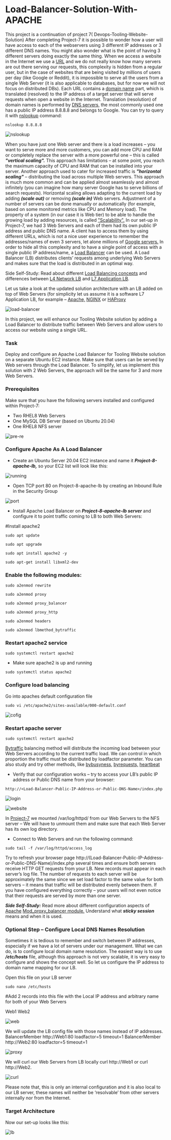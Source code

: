 # Load-Balancer-Solution-With-APACHE

This project is a continuation of project 7( Devops-Tooling-Website-Solution) 
After completing Project-7 it is possible to wonder how a user will have access to each of the webservers using 3 different IP addresses or 3 different DNS names. You might also wonder what is the point of having 3 different servers doing exactly the same thing.
When we access a website in the Internet we use a [URL](https://en.wikipedia.org/wiki/URL) and we do not really know how many servers are out there serving our requests, this complexity is hidden from a regular user, but in the case of websites that are being visited by millions of users per day (like Google or Reddit), it is impossible to serve all the users from a single Web Server (it is also applicable to databases, but for now we will not focus on distributed DBs).
Each URL contains a [domain name](https://en.wikipedia.org/wiki/Domain_name) part, which is translated (resolved) to the IP address of a target server that will serve requests when open a website in the Internet. Translation (resolution) of domain names is performed by [DNS servers,](https://en.wikipedia.org/wiki/Domain_Name_System) the most commonly used one has a public IP address 8.8.8.8 and belongs to Google. You can try to query it with [nslookup](https://en.wikipedia.org/wiki/Nslookup) command:

`nslookup 8.8.8.8`

![nslookup](./images/ns-lookup-0.png)

When you have just one Web server and  there is a load increases – you want to serve more and more customers, you can add more CPU and RAM or completely replace the server with a more powerful one – this is called ***"vertical scaling".*** This approach has limitations – at some point, you reach the maximum capacity of CPU and RAM that can be installed into your server.
Another approach used to cater for increased traffic is ***"horizontal scaling"*** – distributing the load across multiple Web servers. This approach is much more common and can be applied almost seamlessly and almost infinitely (you can imagine how many server Google has to serve billions of search requests).
Horizontal scaling allows adapting to the current load by adding ***(scale out)*** or removing ***(scale in)*** Web servers. Adjustment of a number of servers can be done manually or automatically (for example, based on some monitored metrics like CPU and Memory load).
The property of a system (in our case it is Web tier) to be able to handle the growing load by adding resources, is called ["Scalability".](https://en.wikipedia.org/wiki/Scalability)
In our set-up in Project-7, we had 3 Web Servers and each of them had its own public IP address and public DNS name. A client has to access them by using different URLs, which is not a nice user experience to remember the addresses/names of even 3 servers, let alone millions of [Google servers.](https://en.wikipedia.org/wiki/Google_data_centers)
In order to hide all this complexity and to have a single point of access with a single public IP address/name, a [Load Balancer](https://en.wikipedia.org/wiki/Load_balancing_(computing)) can be used.  A Load Balancer (LB) distributes clients’ requests among underlying Web Servers and makes sure that the load is distributed in an optimal way.

Side Self-Study:
Read about different [Load Balancing concepts](https://www.nginx.com/resources/glossary/load-balancing/) and differences between [L4 Network  LB](https://www.nginx.com/resources/glossary/layer-4-load-balancing/) and [L7 Application LB](https://www.nginx.com/resources/glossary/layer-7-load-balancing/).

Let us take a look at the updated solution architecture with an LB added on top of Web Servers (for simplicity let us assume it is a software L7 Application LB, for example – [Apache,](https://httpd.apache.org/docs/2.4/mod/mod_proxy_balancer.html) [NGINX](https://docs.nginx.com/nginx/admin-guide/load-balancer/http-load-balancer/) or [HAProxy](http://www.haproxy.org/)

![load-balancer](./images/architecture-1.png)

In this project, we will enhance our Tooling Website solution by adding a Load Balancer to distribute traffic between Web Servers and allow users to access our website using a single URL.

### Task

Deploy and configure an Apache Load Balancer for Tooling Website solution on a separate Ubuntu EC2 instance. Make sure that users can be served by Web servers through the Load Balancer.
To simplify, let us implement this solution with 2 Web Servers, the approach will be the same for 3 and more Web Servers.
### Prerequisites

Make sure that you have the following servers installed and configured within Project-7:
- Two RHEL8 Web Servers
- One MySQL DB Server (based on Ubuntu 20.04)
- One RHEL8 NFS server

![pre-re](./images/architecture-3.png)


### Configure Apache As A Load Balancer

- Create an Ubuntu Server 20.04 EC2 instance and name it ***Project-8-apache-lb,*** so your EC2 list will look like this:

![running](./images/apachelb-3.png)

- Open TCP port 80 on Project-8-apache-lb by creating an Inbound Rule in the Security Group

![port](./images/port-4.png)

- Install Apache Load Balancer on ***Project-8-apache-lb server*** and configure it to point traffic coming to LB to both Web Servers:

#Install apache2

`sudo apt update`

`sudo apt upgrade`

`sudo apt install apache2 -y`

`sudo apt-get install libxml2-dev`


### Enable the following modules:

`sudo a2enmod rewrite`

`sudo a2enmod proxy`

`sudo a2enmod proxy_balancer`

`sudo a2enmod proxy_http`

`sudo a2enmod headers`

`sudo a2enmod lbmethod_bytraffic`


### Restart apache2 service

`sudo systemctl restart apache2`

- Make sure apache2 is up and running

`sudo systemctl status apache2`

### Configure load balancing

Go into apaches default configuration file 

`sudo vi /etc/apache2/sites-available/000-default.conf`

![cofig](./images/config.png)

### Restart apache server
`sudo systemctl restart apache2`

[Bytraffic](https://httpd.apache.org/docs/2.4/mod/mod_lbmethod_bytraffic.html) balancing method will distribute the incoming load between your Web Servers according to the current traffic load. We can control in which proportion the traffic must be distributed by loadfactor parameter.
You can also study and try other methods, like [bybusyness,](https://httpd.apache.org/docs/2.4/mod/mod_lbmethod_bybusyness.html) [byrequests,](https://httpd.apache.org/docs/2.4/mod/mod_lbmethod_byrequests.html) [heartbeat](https://httpd.apache.org/docs/2.4/mod/mod_lbmethod_heartbeat.html)


- Verify that our configuration works – try to access your LB’s public IP address or Public DNS name from your browser:

`http://<Load-Balancer-Public-IP-Address-or-Public-DNS-Name>/index.php`

![login](./images/login.png)

![website](./images/website.png)

In [Project-7](https://github.com/Jobijollof/Devops-Tooling-Website-Solution) we mounted /var/log/httpd/ from our Web Servers to the NFS server – We will have to unmount them and make sure that each Web Server has its own log directory.

- Connect to Web Servers and run the following command:

`sudo tail -f /var/log/httpd/access_log`

Try to refresh your browser page http://(Load-Balancer-Public-IP-Address-or-Public-DNS-Name)/index.php several times and ensure both servers receive HTTP GET requests from your LB. New records must appear in each server’s log file. The number of requests to each server will be approximately the same since we set load factor to the same value for both servers – it means that traffic will be distributed evenly between them.
If you have configured everything correctly – your users will not even notice that their requests are served by more than one server.

***Side Self-Study:***
Read more about different configuration aspects of [Apache](https://httpd.apache.org/docs/2.4/mod/mod_proxy_balancer.html) [Mod_proxy_balancer module.](https://httpd.apache.org/docs/2.4/mod/mod_proxy_balancer.html) Understand what ***sticky session*** means and when it is used.


### Optional Step – Configure Local DNS Names Resolution
Sometimes it is tedious to remember and switch between IP addresses, especially if we have a lot of servers under our management.
What we can do, is to configure local domain name resolution. The easiest way is to use ***/etc/hosts*** file, although this approach is not very scalable, it is very easy to configure and shows the concept well. So let us configure the IP address to domain name mapping for our LB.

Open this file on your LB server


`sudo nano /etc/hosts`


#Add 2 records into this file with the Local IP address and arbitrary name for both of your Web Servers


<WebServer1-Private-IP-Address> Web1
<WebServer2-Private-IP-Address> Web2

![web](./images/web1-2.png)

We will update the LB config file with those names instead of IP addresses.
BalancerMember http://Web1:80 loadfactor=5 timeout=1
BalancerMember http://Web2:80 loadfactor=5 timeout=1

![proxy](./images/proxy.png)

We will curl our Web Servers from LB locally curl http://Web1 or curl http://Web2.

![curl](./images/curl-command.png)

Please note that, this is only an internal configuration and it is also local to our LB server, these names will neither be ‘resolvable’ from other servers internally nor from the Internet.
### Target Architecture

Now our set-up looks like this:


![lb](./images/final%20look.png)
















